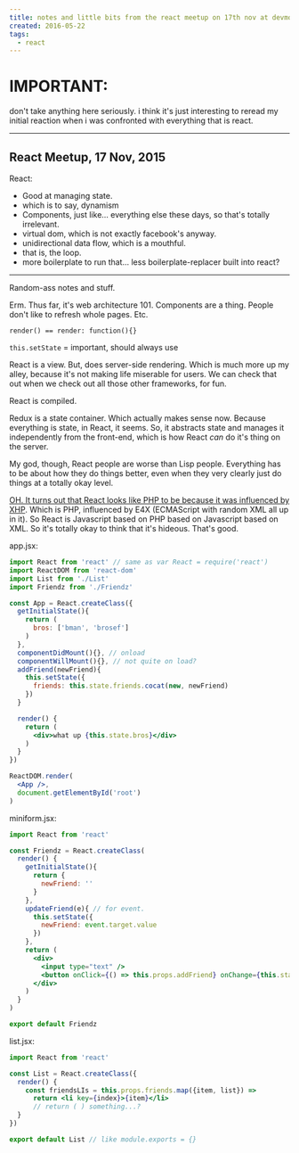 ```yaml
---
title: notes and little bits from the react meetup on 17th nov at devmountain
created: 2016-05-22
tags:
  - react
---
```


# IMPORTANT:

don't take anything here seriously. i think it's just interesting to reread
my initial reaction when i was confronted with everything that is react.

--------

## React Meetup, 17 Nov, 2015

React:
  * Good at managing state.
  * which is to say, dynamism
  * Components, just like... everything else these days, so that's totally irrelevant.
  * virtual dom, which is not exactly facebook's anyway.
  * unidirectional data flow, which is a mouthful.
  * that is, the loop.
  * more boilerplate to run that... less boilerplate-replacer built into react?

--------

Random-ass notes and stuff.

Erm. Thus far, it's web architecture 101. Components are a thing. People don't
like to refresh whole pages. Etc.

`render() == render: function(){}`

`this.setState` = important, should always use

React is a view. But, does server-side rendering. Which is much more up my
alley, because it's not making life miserable for users. We can check that out
when we check out all those other frameworks, for fun.

React is compiled.

Redux is a state container. Which actually makes sense now. Because everything
is state, in React, it seems. So, it abstracts state and manages it
independently from the front-end, which is how React _can_ do it's thing on the
server.

My god, though, React people are worse than Lisp people. Everything has to be
about how they do things better, even when they very clearly just do things at a
totally okay level.

[OH. It turns out that React looks like PHP to be because it was influenced by XHP](https://www.quora.com/React-JS-Library/How-was-the-idea-to-develop-React-conceived-and-how-many-people-worked-on-developing-it-and-implementing-it-at-Facebook).
Which is PHP, influenced by E4X (ECMAScript with random XML all up in it). So
React is Javascript based on PHP based on Javascript based on XML. So it's
totally okay to think that it's hideous. That's good.

app.jsx:
```jsx
import React from 'react' // same as var React = require('react')
import ReactDOM from 'react-dom'
import List from './List'
import Friendz from './Friendz'

const App = React.createClass({
  getInitialState(){
    return (
      bros: ['bman', 'brosef']
    )
  },
  componentDidMount(){}, // onload
  componentWillMount(){}, // not quite on load?
  addFriend(newFriend){
    this.setState({
      friends: this.state.friends.cocat(new, newFriend)
    })
  }

  render() {
    return (
      <div>what up {this.state.bros}</div>
    )
  }
})

ReactDOM.render(
  <App />,
  document.getElementById('root')
)
```

miniform.jsx:
```jsx
import React from 'react'

const Friendz = React.createClass(
  render() {
    getInitialState(){
      return {
        newFriend: ''
      }
    },
    updateFriend(e){ // for event.
      this.setState({
        newFriend: event.target.value
      })
    },
    return (
      <div>
        <input type="text" />
        <button onClick={() => this.props.addFriend} onChange={this.state.newFriend}>add it!</button>
      </div>
    )
  }
)

export default Friendz
```

list.jsx:
```jsx
import React from 'react'

const List = React.createClass({
  render() {
    const friendsLIs = this.props.friends.map({item, list}) =>
      return <li key={index}>{item}</li>
      // return ( ) something...?
  }
})

export default List // like module.exports = {}
```

